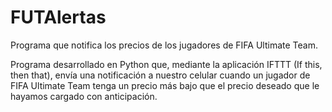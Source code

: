 # FUTAlertas
Programa que notifica los precios de los jugadores de FIFA Ultimate Team.

Programa desarrollado en Python que, mediante la aplicación IFTTT (If this, then that), envía una notificación a nuestro celular cuando un jugador de FIFA Ultimate Team tenga un precio más bajo que el precio deseado que le hayamos cargado con anticipación.
